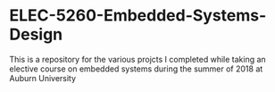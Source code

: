 # ELEC-5260-Embedded-Systems-Design
This is a repository for the various projcts I completed while taking an elective course on embedded systems during the summer of 2018 at Auburn University
